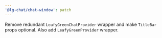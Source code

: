 ```yaml
---
'@lg-chat/chat-window': patch
---
```


Remove redundant `LeafyGreenChatProvider` wrapper and make `TitleBar` props optional. Also add `LeafyGreenProvider` wrapper.
